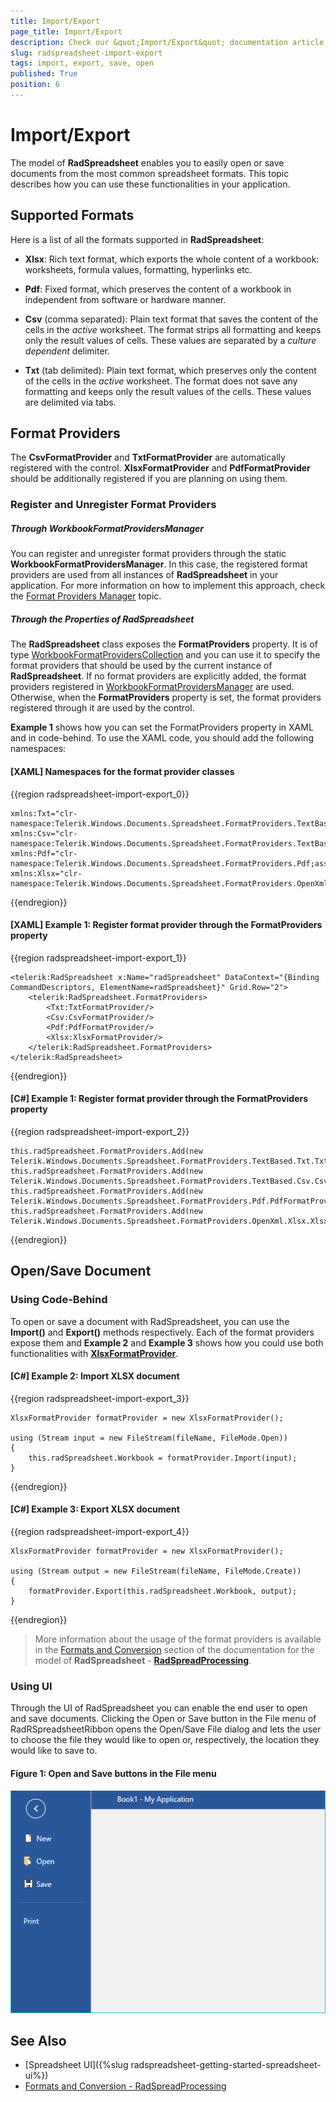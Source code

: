 ```yaml
---
title: Import/Export
page_title: Import/Export
description: Check our &quot;Import/Export&quot; documentation article for the RadSpreadsheet WPF control.
slug: radspreadsheet-import-export
tags: import, export, save, open
published: True
position: 6
---
```


# Import/Export


The model of **RadSpreadsheet** enables you to easily open or save documents from the most common spreadsheet formats. This topic describes how you can use these functionalities in your application.

## Supported Formats

Here is a list of all the formats supported in **RadSpreadsheet**:

* **Xlsx**: Rich text format, which exports the whole content of a workbook: worksheets, formula values, formatting, hyperlinks etc.

* **Pdf**: Fixed format, which preserves the content of a workbook in independent from software or hardware manner.

* **Csv** (comma separated): Plain text format that saves the content of the cells in the *active* worksheet. The format strips all formatting and keeps only the result values of cells. These values are separated by a *culture dependent* delimiter.

* **Txt** (tab delimited): Plain text format, which preserves only the content of the cells in the *active* worksheet. The format does not save any formatting and keeps only the result values of the cells. These values are delimited via tabs.


## Format Providers

The **CsvFormatProvider** and **TxtFormatProvider** are automatically registered with the control. **XlsxFormatProvider** and **PdfFormatProvider** should be additionally registered if you are planning on using them. 

### Register and Unregister Format Providers

##### Through WorkbookFormatProvidersManager

You can register and unregister format providers through the static **WorkbookFormatProvidersManager**. In this case, the registered format providers are used from all instances of **RadSpreadsheet** in your application. For more information on how to implement this approach, check the [Format Providers Manager](https://docs.telerik.com/devtools/document-processing/libraries/radspreadprocessing/formats-and-conversion/import-export-format-providers-manager) topic.

##### Through the Properties of RadSpreadsheet

The **RadSpreadsheet** class exposes the **FormatProviders** property. It is of type [WorkbookFormatProvidersCollection](https://docs.telerik.com/devtools/wpf/api/telerik.windows.controls.spreadsheet.workbookformatproviderscollection) and you can use it to specify the format providers that should be used by the current instance of **RadSpreadsheet**. If no format providers are explicitly added, the format providers registered in [WorkbookFormatProvidersManager](https://docs.telerik.com/devtools/document-processing/libraries/radspreadprocessing/formats-and-conversion/import-export-format-providers-manager) are used. Otherwise, when the **FormatProviders** property is set, the format providers registered through it are used by the control.

**Example 1** shows how you can set the FormatProviders property in XAML and in code-behind. To use the XAML code, you should add the following namespaces:

#### [XAML] Namespaces for the format provider classes
{{region radspreadsheet-import-export_0}}

	xmlns:Txt="clr-namespace:Telerik.Windows.Documents.Spreadsheet.FormatProviders.TextBased.Txt;assembly=Telerik.Windows.Documents.Spreadsheet" 
    xmlns:Csv="clr-namespace:Telerik.Windows.Documents.Spreadsheet.FormatProviders.TextBased.Csv;assembly=Telerik.Windows.Documents.Spreadsheet" 
    xmlns:Pdf="clr-namespace:Telerik.Windows.Documents.Spreadsheet.FormatProviders.Pdf;assembly=Telerik.Windows.Documents.Spreadsheet.FormatProviders.Pdf" 
    xmlns:Xlsx="clr-namespace:Telerik.Windows.Documents.Spreadsheet.FormatProviders.OpenXml.Xlsx;assembly=Telerik.Windows.Documents.Spreadsheet.FormatProviders.OpenXml"
{{endregion}}

#### [XAML] Example 1: Register format provider through the FormatProviders property

{{region radspreadsheet-import-export_1}}

	<telerik:RadSpreadsheet x:Name="radSpreadsheet" DataContext="{Binding CommandDescriptors, ElementName=radSpreadsheet}" Grid.Row="2">
	    <telerik:RadSpreadsheet.FormatProviders>
	        <Txt:TxtFormatProvider/>
	        <Csv:CsvFormatProvider/>
	        <Pdf:PdfFormatProvider/>
	        <Xlsx:XlsxFormatProvider/>
	    </telerik:RadSpreadsheet.FormatProviders>
	</telerik:RadSpreadsheet>
{{endregion}}


#### [C#] Example 1: Register format provider through the FormatProviders property

{{region radspreadsheet-import-export_2}}

	this.radSpreadsheet.FormatProviders.Add(new Telerik.Windows.Documents.Spreadsheet.FormatProviders.TextBased.Txt.TxtFormatProvider());
	this.radSpreadsheet.FormatProviders.Add(new Telerik.Windows.Documents.Spreadsheet.FormatProviders.TextBased.Csv.CsvFormatProvider());
	this.radSpreadsheet.FormatProviders.Add(new Telerik.Windows.Documents.Spreadsheet.FormatProviders.Pdf.PdfFormatProvider());
	this.radSpreadsheet.FormatProviders.Add(new Telerik.Windows.Documents.Spreadsheet.FormatProviders.OpenXml.Xlsx.XlsxFormatProvider());
{{endregion}}


## Open/Save Document

### Using Code-Behind

To open or save a document with RadSpreadsheet, you can use the **Import()** and **Export()** methods respectively. Each of the format providers expose them and **Example 2** and **Example 3** shows how you could use both functionalities with [**XlsxFormatProvider**](https://docs.telerik.com/devtools/document-processing/libraries/radspreadprocessing/formats-and-conversion/xlsx/xlsxformatprovider). 


#### [C#] Example 2: Import XLSX document

{{region radspreadsheet-import-export_3}}

	XlsxFormatProvider formatProvider = new XlsxFormatProvider();
	
	using (Stream input = new FileStream(fileName, FileMode.Open))
	{
	    this.radSpreadsheet.Workbook = formatProvider.Import(input);
	}
{{endregion}}

#### [C#] Example 3: Export XLSX document

{{region radspreadsheet-import-export_4}}

	XlsxFormatProvider formatProvider = new XlsxFormatProvider();
	
	using (Stream output = new FileStream(fileName, FileMode.Create))
	{
	    formatProvider.Export(this.radSpreadsheet.Workbook, output);
	}
{{endregion}}

>More information about the usage of the format providers is available in the [Formats and Conversion](https://docs.telerik.com/devtools/document-processing/libraries/radspreadprocessing/formats-and-conversion/general-information) section of the documentation for the model of **RadSpreadsheet** - [**RadSpreadProcessing**](https://docs.telerik.com/devtools/document-processing/libraries/radspreadprocessing/overview).

### Using UI

Through the UI of RadSpreadsheet you can enable the end user to open and save documents. Clicking the Open or Save button in the File menu of RadRSpreadsheetRibbon opens the Open/Save File dialog and lets the user to choose the file they would like to open or, respectively, the location they would like to save to.

#### Figure 1: Open and Save buttons in the File menu

![](images/RadSpreadsheet_ImportExport_01.png)


## See Also

* [Spreadsheet UI]({%slug radspreadsheet-getting-started-spreadsheet-ui%})
* [Formats and Conversion - RadSpreadProcessing](https://docs.telerik.com/devtools/document-processing/libraries/radspreadprocessing/formats-and-conversion/general-information)
